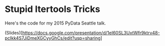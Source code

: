 # Stupid Itertools Tricks

Here's the code for my 2015 PyData Seattle talk.  

(Slides)[https://docs.google.com/presentation/d/1eI60SL3UxtWfr9ktrv48-pcIkk4S7JiDmeXGCyyGhCs/edit?usp=sharing]
